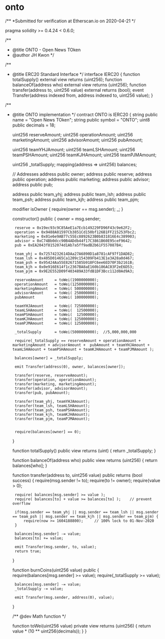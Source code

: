 # onto
/**
 *Submitted for verification at Etherscan.io on 2020-04-21
*/

pragma solidity >= 0.4.24 < 0.6.0;

/**
 * @title ONTO - Open News TOken
 * @author JH Kwon
 */

/**
 * @title ERC20 Standard Interface
 */
interface IERC20 {
    function totalSupply() external view returns (uint256);
    function balanceOf(address who) external view returns (uint256);
    function transfer(address to, uint256 value) external returns (bool);
    event Transfer(address indexed from, address indexed to, uint256 value);
}

/**
 * @title ONTO implementation
 */
contract ONTO is IERC20 {
    string public name = "Open News TOken";
    string public symbol = "ONTO";
    uint8 public decimals = 18;
    
    uint256 reserveAmount;
    uint256 operationAmount;
    uint256 marketingAmount;
    uint256 advisorAmount;
    uint256 pubAmount;

    uint256 teamYHJAmount;
    uint256 teamLSHAmount;
    uint256 teamPSHAmount;
    uint256 teamKJHAmount;
    uint256 teamPJMAmount;


    uint256 _totalSupply;
    mapping(address => uint256) balances;

    // Addresses
    address public owner;
    address public reserve;
    address public operation;
    address public marketing;
    address public advisor;
    address public pub;

    address public team_yhj;
    address public team_lsh;
    address public team_psh;
    address public team_kjh;
    address public team_pjm;

    modifier isOwner {
        require(owner == msg.sender);
        _;
    }
    
    constructor() public {
        owner = msg.sender;

        reserve = 0x19ec93c9C85AeE1a7Ecb149229FD96F43c9e62F2;
        operation = 0x9488A81597Cb3851Cd150bf126B1FF215253Fbc2;
        marketing = 0x01e6e9AB77c55Ec8892623B0b831816E4c389903;
        advisor = 0xC74Bb0dcc90B4ADdb44f17C3861B60E95ceF9642;
        pub = 0xEA2043f8152074d1Ab7a5ff9adB2b61F557087B4;
        
        team_yhj = 0x72574232614DAa27A6890D1a8781cAF97f1DAD82;
        team_lsh = 0x405D01465Ca1209c154309Fb413E1e3A28a0d467;
        team_psh = 0x95424Aa55E82671585b918FC6ee6ED70F3b2161B;
        team_kjh = 0x0e916E614f1c2367BA8aE160b186AC03F2eE6D53;
        team_pjm = 0x9E2E552D09f403489A33fdB1DF3Bcc112d0Ad9A3;

        reserveAmount     = toWei(1900000000);
        operationAmount   = toWei(1250000000);
        marketingAmount   = toWei( 500000000);
        advisorAmount     = toWei( 250000000);
        pubAmount         = toWei( 100000000);

        teamYHJAmount     = toWei( 725000000);
        teamLSHAmount     = toWei(  12500000);
        teamPSHAmount     = toWei(  12500000);
        teamKJHAmount     = toWei( 125000000);
        teamPJMAmount     = toWei( 125000000);

        _totalSupply      = toWei(5000000000);  //5,000,000,000

        require(_totalSupply == reserveAmount + operationAmount + marketingAmount + advisorAmount +  pubAmount + teamYHJAmount + teamLSHAmount + teamPSHAmount + teamKJHAmount + teamPJMAmount );
        
        balances[owner] = _totalSupply;

        emit Transfer(address(0), owner, balances[owner]);
        
        transfer(reserve, reserveAmount);
        transfer(operation, operationAmount);
        transfer(marketing, marketingAmount);
        transfer(advisor, advisorAmount);
        transfer(pub, pubAmount);

        transfer(team_yhj, teamYHJAmount);
        transfer(team_lsh, teamLSHAmount);
        transfer(team_psh, teamPSHAmount);
        transfer(team_kjh, teamKJHAmount);
        transfer(team_pjm, teamPJMAmount);


        require(balances[owner] == 0);
    }
    
    function totalSupply() public view returns (uint) {
        return _totalSupply;
    }

    function balanceOf(address who) public view returns (uint256) {
        return balances[who];
    }
    
    function transfer(address to, uint256 value) public returns (bool success) {
        require(msg.sender != to);
        require(to != owner);
        require(value > 0);
        
        require( balances[msg.sender] >= value );
        require( balances[to] + value >= balances[to] );    // prevent overflow

        if(msg.sender == team_yhj || msg.sender == team_lsh || msg.sender == team_psh || msg.sender == team_kjh || msg.sender == team_pjm) {
            require(now >= 1604188800);     // 100% lock to 01-Nov-2020
        }

        balances[msg.sender] -= value;
        balances[to] += value;

        emit Transfer(msg.sender, to, value);
        return true;
    }
    
    function burnCoins(uint256 value) public {
        require(balances[msg.sender] >= value);
        require(_totalSupply >= value);
        
        balances[msg.sender] -= value;
        _totalSupply -= value;

        emit Transfer(msg.sender, address(0), value);
    }

    /** @dev Math function
     */

    function toWei(uint256 value) private view returns (uint256) {
        return value * (10 ** uint256(decimals));
    }
}
